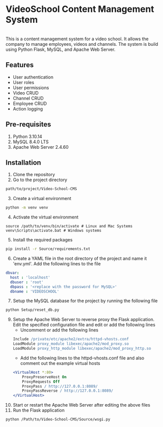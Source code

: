 # VideoSchool Content Management System
<br>
This is a content management system for a video school. It allows the company to manage employees, videos and channels. The system is build using Python Flask, MySQL, and Apache Web Server.

## Features
- User authentication
- User roles
- User permissions
- Video CRUD
- Channel CRUD
- Employee CRUD
- Action logging

## Pre-requisites
1. Python 3.10.14
2. MySQL 8.4.0 LTS
3. Apache Web Server 2.4.60


## Installation
1. Clone the repository
2. Go to the project directory
```bash
path/to/project/Video-School-CMS
```
3. Create a virtual environment
```bash
python -m venv venv
```
4. Activate the virtual environment
```
source /path/to/venv/bin/activate # Linux and Mac Systems
venv\Scripts\activate.bat # Windows systems
```
5. Install the required packages
```bash
pip install -r Source/requirements.txt
```
6. Create a YAML file in the root directory of the project and name it 'env.yml'. Add the following lines to the file
```yaml
dbvar:
  host : 'localhost'
  dbuser : 'root'
  dbpass : '<replace with the password for MySQL>'
  dbname : 'VIDEOSCHOOL'
```
7. Setup the MySQL database for the project by running the following file
```bash
python Setup/reset_db.py
```
9. Setup the Apache Web Server to reverse proxy the Flask application. Edit the specified configuration file and edit or add the following lines
    - Uncomment or add the following lines
    ```apache
    Include /private/etc/apache2/extra/httpd-vhosts.conf
    LoadModule proxy_module libexec/apache2/mod_proxy.so
    LoadModule proxy_http_module libexec/apache2/mod_proxy_http.so
    ```
    - Add the following lines to the httpd-vhosts.conf file and also comment out the example virtual hosts
    ```apache
    <VirtualHost *:80>
        ProxyPreserveHost On
        ProxyRequests Off
        ProxyPass / http://127.0.0.1:8089/
        ProxyPassReverse / http://127.0.0.1:8089/
    </VirtualHost>
    ```
10. Start or restart the Apache Web Server after editing the above files
11. Run the Flask application
```bash
python /Path/to/Video-School-CMS/Source/wsgi.py
```